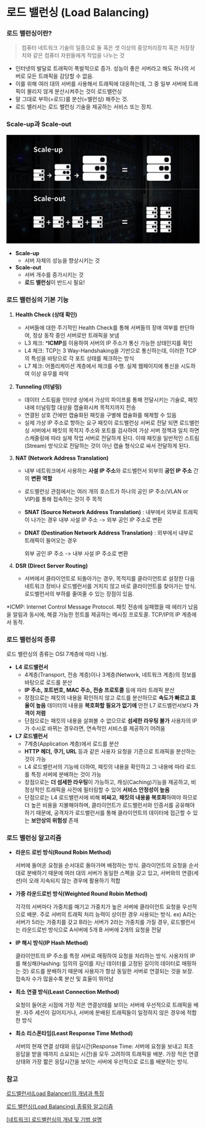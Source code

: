 # 로드 밸런싱 (Load Balancing)

### 로드 밸런싱이란?

> 컴퓨터 네트워크 기술의 일종으로 둘 혹은 셋 이상의 중앙처리장치 혹은 저장장치와 같은 컴퓨터 자원들에게 작업을 나누는 것

- 인터넷의 발달로 트래픽이 폭발적으로 증가. 성능이 좋은 서버라고 해도 하나의 서버로 모든 트래픽을 감당할 수 없음. 
- 이를 위해 여러 대의 서버를 사용해서 트래픽에 대응하는데, 그 중 일부 서버에 트래픽이 몰리지 않게 분산시켜주는 것이 로드밸런싱
- 말 그대로 부하(=로드)를 분산(=밸런싱) 해주는 것.
- 로드 밸러서는 로드 밸런싱 기술을 제공하는 서비스 또는 장치.



### Scale-up과 Scale-out

![img](06_%EB%A1%9C%EB%93%9C%EB%B0%B8%EB%9F%B0%EC%8B%B1.assets/%EB%A1%9C%EB%93%9C%EB%B0%B8%EB%9F%B0%EC%8B%B1_%EC%8A%A4%EC%BC%80%EC%9D%BC.jpg)

- **Scale-up**
  - 서버 자체의 성능을 향상시키는 것
- **Scale-out**
  - 서버 개수를 증가시키는 것
  - **로드 밸런싱**이 반드시 필요!



### 로드 밸런싱의 기본 기능

1. **Health Check (상태 확인)**
   - 서버들에 대한 주기적인 Health Check를 통해 서버들의 장애 여부를 판단하여, 정상 동작 중인 서버로만 트래픽을 보냄
   - L3 체크: ***ICMP**를 이용하여 서버의 IP 주소가 통신 가능한 상태인지를 확인
   - L4 체크: TCP는 3 Way-Handshaking을 기반으로 통신하는데, 이러한 TCP의 특성을 바탕으로 각 포트 상태를 체크하는 방식
   - L7 체크: 어플리케이션 계층에서 체크를 수행. 실제 웹페이지에 통신을 시도하여 이상 유무를 파악
2. **Tunneling (터널링)**
   - 데이터 스트림을 인터넷 상에서 가상의 파이프를 통해 전달시키는 기술로, 패킷 내에 터널링할 대상을 캡슐화시켜 목적지까지 전송
   - 연결된 상호 간에만 캡슐화된 패킷을 구별해 캡슐화를 해제할 수 있음
   - 실제 가상 IP 주소로 향하는 요구 패킷이 로드밸런싱 서버로 전달 되면 로드밸런싱 서버에서 패킷의 목적지 주소와 포트를 검사하여 가상 서버 정책과 일치 하면 스케줄링에 따라 실제 작업 서버로 전달하게 된다.
     이때 패킷을 일반적인 스트림(Stream) 방식으로 전달하는 것이 아닌 캡슐 형식으로 싸서 전달하게 된다.

3. **NAT (Network Address Translation)**

   - 내부 네트워크에서 사용하는 **사설 IP 주소**와 로드밸런서 외부의 **공인 IP 주소** 간의 **변환 역할**

   - 로드밸런싱 관점에서는 여러 개의 호스트가 하나의 공인 IP 주소(VLAN or VIP)를 통해 접속하는 것이 주 목적

   - **SNAT (Source Network Address Translation)** : 내부에서 외부로 트래픽이 나가는 경우
     내부 사설 IP 주소 -> 외부 공인 IP 주소로 변환

   - **DNAT (Destination Network Address Translation)** : 외부에서 내부로 트래픽이 들어오는 경우

     외부 공인 IP 주소 -> 내부 사설 IP 주소로 변환

4. **DSR (Direct Server Routing)**

   - 서버에서 클라이언트로 되돌아가는 경우, 목적지를 클라이언트로 설정한 다음 네트워크 장비나 로드밸런서를 거치지 않고 바로 클라이언트를 찾아가는 방식. 로드밸런서의 부하를 줄여줄 수 있는 장점이 있음.

*ICMP: Internet Control Message Protocol. 패킷 전송에 실패했을 때 에러가 났음을 알림과 동시에, 해결 가능한 힌트를 제공하는 메시징 프로토콜. TCP/IP의 IP 계층에서 동작.



### 로드 밸런싱의 종류

로드 밸런싱의 종류는 OSI 7계층에 따라 나뉨.

- **L4 로드밸런서**
  - 4계층(Transport, 전송 계층)이나 3계층(Network, 네트워크 계층)의 정보를 바탕으로 로드를 분산
  - **IP 주소, 포트번호, MAC 주소, 전송 프로토콜** 등에 따라 트래픽 분산
  - 장점으로는 패킷의 내용을 확인하지 않고 로드를 분산하므로 **속도가 빠르고 효율이 높음**
    데이터의 내용을 **복호화할 필요가 없기에** 안전
    L7 로드밸런서보다 **가격이 저렴**
  - 단점으로는 패킷의 내용을 살펴볼 수 없으므로 **섬세한 라우팅 불가**
    사용자의 IP가 수시로 바뀌는 경우라면, 연속적인 서비스를 제공하기 어려움
- **L7 로드밸런서**
  - 7계층(Application 계층)에서 로드를 분산
  - **HTTP 헤더, 쿠기, URL** 등과 같은 사용자 요청을 기준으로 트래픽을 분산하는 것이 가능
  - L4 로드밸런서의 기능에 더하여, 패킷의 내용을 확인하고 그 내용에 따라 로드를 특정 서버에 분배하는 것이 가능
  - 장점으로는 **더 섬세한 라우팅**이 가능하고, 캐싱(Caching)기능을 제공하고, 비정상적인 트래픽을 사전에 필터링할 수 있어 **서비스 안정성이 높음**
  - 단점으로는 L4 로드밸런서에 비해 **비싸고**, **패킷의 내용을 복호화**하여야 하므로 더 높은 비용을 지불해야하며, 클라이언트가 로드밸런서와 인증서를 공유해야하기 때문에, 공격자가 로드밸런서를 통해 클라이언트의 데이터에 접근할 수 있는 **보안상의 위험성** 존재



### 로드 밸런싱 알고리즘

- **라운드 로빈 방식(Round Robin Method)**

  서버에 들어온 요청을 순서대로 돌아가며 배정하는 방식. 클라이언트의 요청을 순서대로 분배하기 때문에 여러 대의 서버가 동일한 스펙을 갖고 있고, 서버와의 연결(세션)이 오래 지속되지 않는 경우에 활용하기 적합

- **가중 라운드로빈 방식(Weighted Round Robin Method)**

  각각의 서버마다 가중치를 매기고 가중치가 높은 서버에 클라이언트 요청을 우선적으로 배분. 주로 서버의 트래픽 처리 능력이 상이한 경우 사용되는 방식. ex) A라는 서버가 5라는 가중치를 갖고 B라는 서버가 2라는 가중치를 가질 경우, 로드밸런서는 라운드로빈 방식으로 A서버에 5개 B 서버에 2개의 요청을 전달

- **IP 해시 방식(IP Hash Method)**

  클라이언트의 IP 주소를 특정 서버로 매핑하여 요청을 처리하는 방식. 사용자의 IP를 해싱해(Hashing: 임의의 길이를 지닌 데이터를 고정된 길이의 데이터로 매핑하는 것) 로드를 분배하기 때문에 사용자가 항상 동일한 서버로 연결되는 것을 보장. 접속자 수가 많을수록 분산 및 효율이 뛰어남

- **최소 연결 방식(Least Connection Method)**

  요청이 들어온 시점에 가장 적은 연결상태를 보이는 서버에 우선적으로 트래픽을 배분. 자주 세션이 길어지거나, 서버에 분배된 트래픽들이 일정하지 않은 경우에 적합한 방식

- **최소 리스폰타임(Least Response Time Method)**

  서버의 현재 연결 상태와 응답시간(Response Time: 서버에 요청을 보내고 최초 응답을 받을 때까지 소요되는 시간)을 모두 고려하여 트래픽을 배분. 가장 적은 연결 상태와 가장 짧은 응답시간을 보이는 서버에 우선적으로 로드를 배분하는 방식.



### 참고

[로드밸런서(Load Balancer)의 개념과 특징](https://m.post.naver.com/viewer/postView.naver?volumeNo=27046347&memberNo=2521903)

[로드 밸런싱(Load Balancing) 종류와 알고리즘](https://dev.classmethod.jp/articles/load-balancing-types-and-algorithm/)

[[네트워크] 로드밸런싱의 개념 및 기법 설명](https://co-no.tistory.com/22)
